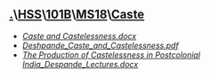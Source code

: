 ## [.](..\..\..\..)\\[HSS](..\..\..)\\[101B](..\..)\\[MS18](..)\\[Caste]()
- [_Caste and Castelessness.docx_](Caste%20and%20Castelessness.docx)
- [_Deshpande_Caste_and_Castelessness.pdf_](Deshpande_Caste_and_Castelessness.pdf)
- [_The Production of Castelessness in Postcolonial India_Despande_Lectures.docx_](The%20Production%20of%20Castelessness%20in%20Postcolonial%20India_Despande_Lectures.docx)
